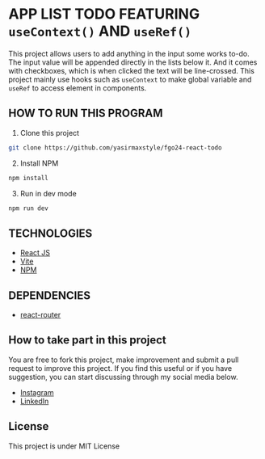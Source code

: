 # APP LIST TODO FEATURING `useContext()` AND `useRef()`

This project allows users to add anything in the input some works to-do. The input value will be appended directly in the lists below it. And it comes with checkboxes, which is when clicked the text will be line-crossed. This project mainly use hooks such as `useContext` to make global variable and `useRef` to access element in components.

## HOW TO RUN THIS PROGRAM
1. Clone this project
```sh
git clone https://github.com/yasirmaxstyle/fgo24-react-todo
```
2. Install NPM
```sh
npm install
```
3. Run in dev mode
```sh
npm run dev
```
## TECHNOLOGIES
- [React JS](https://react.dev/)
- [Vite](https://vite.dev/)
- [NPM](https://www.npmjs.com/)

## DEPENDENCIES
- [react-router](https://www.npmjs.com/package/react-router)

## How to take part in this project
You are free to fork this project, make improvement and submit a pull request to improve this project. If you find this useful or if you have suggestion, you can start discussing through my social media below.
- [Instagram](https://www.instagram.com/yasirmaxstyle/)
- [LinkedIn](https://www.linkedin.com/in/muhamad-yasir-806230117/)

## License
This project is under MIT License